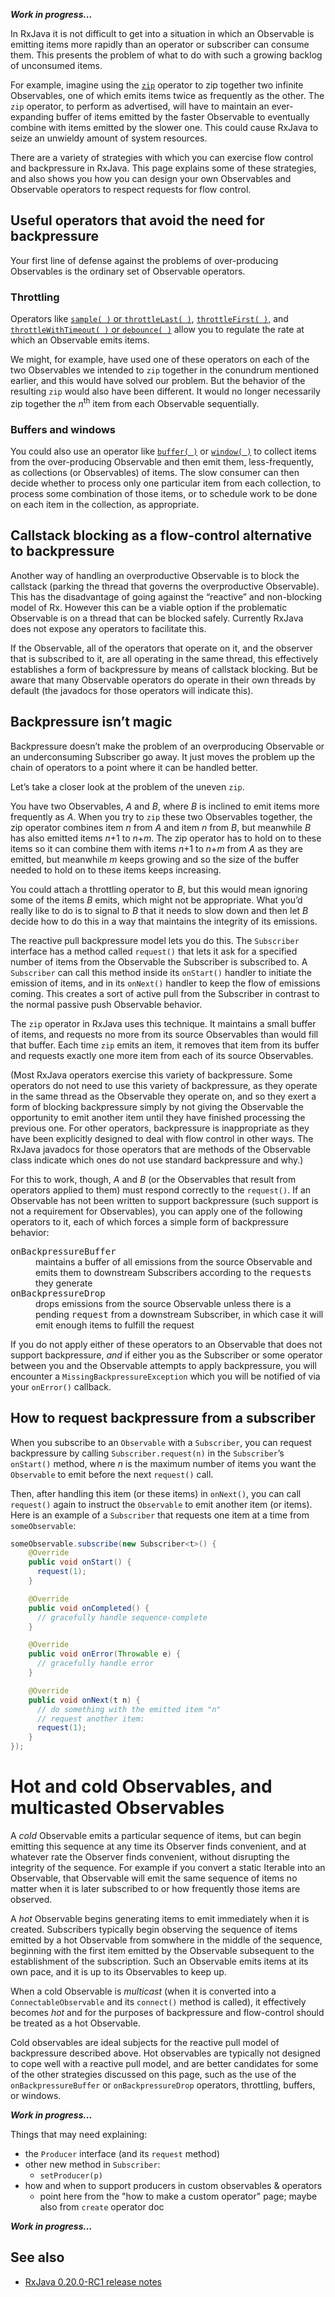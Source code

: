 _**Work in progress...**_

In RxJava it is not difficult to get into a situation in which an Observable is emitting items more rapidly than an operator or subscriber can consume them. This presents the problem of what to do with such a growing backlog of unconsumed items.

For example, imagine using the [`zip`](Combining-Observables#wiki-zip) operator to zip together two infinite Observables, one of which emits items twice as frequently as the other. The `zip` operator, to perform as advertised, will have to maintain an ever-expanding buffer of items emitted by the faster Observable to eventually combine with items emitted by the slower one. This could cause RxJava to seize an unwieldy amount of system resources.

There are a variety of strategies with which you can exercise flow control and backpressure in RxJava. This page explains some of these strategies, and also shows you how you can design your own Observables and Observable operators to respect requests for flow control.

## Useful operators that avoid the need for backpressure

Your first line of defense against the problems of over-producing Observables is the ordinary set of Observable operators.

### Throttling

Operators like [`sample( )` or `throttleLast( )`](Filtering-Observables#wiki-sample-or-throttlelast), [`throttleFirst( )`](Filtering-Observables#wiki-throttlefirst), and [`throttleWithTimeout( )` or `debounce( )`](Filtering-Observables#wiki-throttlewithtimeout-or-debounce) allow you to regulate the rate at which an Observable emits items.

We might, for example, have used one of these operators on each of the two Observables we intended to `zip` together in the conundrum mentioned earlier, and this would have solved our problem.  But the behavior of the resulting `zip` would also have been different. It would no longer necessarily zip together the <i>n</i><sup>th</sup> item from each Observable sequentially.

### Buffers and windows

You could also use an operator like [`buffer( )`](Transforming-Observables#buffer) or [`window( )`](Transforming-Observables#window) to collect items from the over-producing Observable and then emit them, less-frequently, as collections (or Observables) of items. The slow consumer can then decide whether to process only one particular item from each collection, to process some combination of those items, or to schedule work to be done on each item in the collection, as appropriate.

## Callstack blocking as a flow-control alternative to backpressure

Another way of handling an overproductive Observable is to block the callstack (parking the thread that governs the overproductive Observable). This has the disadvantage of going against the “reactive” and non-blocking model of Rx. However this can be a viable option if the problematic Observable is on a thread that can be blocked safely. Currently RxJava does not expose any operators to facilitate this.

If the Observable, all of the operators that operate on it, and the observer that is subscribed to it, are all operating in the same thread, this effectively establishes a form of backpressure by means of callstack blocking. But be aware that many Observable operators do operate in their own threads by default (the javadocs for those operators will indicate this).

## Backpressure isn’t magic

Backpressure doesn’t make the problem of an overproducing Observable or an underconsuming Subscriber go away. It just moves the problem up the chain of operators to a point where it can be handled better.

Let’s take a closer look at the problem of the uneven `zip`.

You have two Observables, _A_ and _B_, where _B_ is inclined to emit items more frequently as _A_. When you try to `zip` these two Observables together, the zip operator combines item _n_ from _A_ and item _n_ from _B_, but meanwhile _B_ has also emitted items _n_+1 to _n_+_m_. The zip operator has to hold on to these items so it can combine them with items _n_+1 to _n_+_m_ from _A_ as they are emitted, but meanwhile _m_ keeps growing and so the size of the buffer needed to hold on to these items keeps increasing.

You could attach a throttling operator to _B_, but this would mean ignoring some of the items _B_ emits, which might not be appropriate. What you’d really like to do is to signal to _B_ that it needs to slow down and then let _B_ decide how to do this in a way that maintains the integrity of its emissions.

The reactive pull backpressure model lets you do this.  The `Subscriber` interface has a method called `request()` that lets it ask for a specified number of items from the Observable the Subscriber is subscribed to.  A `Subscriber` can call this method inside its `onStart()` handler to initiate the emission of items, and in its `onNext()` handler to keep the flow of emissions coming.  This creates a sort of active pull from the Subscriber in contrast to the normal passive push Observable behavior.

The `zip` operator in RxJava uses this technique. It maintains a small buffer of items, and requests no more from its source Observables than would fill that buffer. Each time `zip` emits an item, it removes that item from its buffer and requests exactly one more item from each of its source Observables.

(Most RxJava operators exercise this variety of backpressure. Some operators do not need to use this variety of backpressure, as they operate in the same thread as the Observable they operate on, and so they exert a form of blocking backpressure simply by not giving the Observable the opportunity to emit another item until they have finished processing the previous one. For other operators, backpressure is inappropriate as they have been explicitly designed to deal with flow control in other ways. The RxJava javadocs for those operators that are methods of the Observable class indicate which ones do not use standard backpressure and why.)

For this to work, though, _A_ and _B_ (or the Observables that result from operators applied to them) must respond correctly to the `request()`.  If an Observable has not been written to support backpressure (such support is not a requirement for Observables), you can apply one of the following operators to it, each of which forces a simple form of backpressure behavior:

<dl>
 <dt><tt>onBackpressureBuffer</tt></dt>
  <dd>maintains a buffer of all emissions from the source Observable and emits them to downstream Subscribers according to the <tt>request</tt>s they generate</dd>
 <dt><tt>onBackpressureDrop</tt></dt>
  <dd>drops emissions from the source Observable unless there is a pending <tt>request</tt> from a downstream Subscriber, in which case it will emit enough items to fulfill the request</dd>
</dl>

If you do not apply either of these operators to an Observable that does not support backpressure, _and_ if either you as the Subscriber or some operator between you and the Observable attempts to apply backpressure, you will encounter a `MissingBackpressureException` which you will be notified of via your `onError()` callback.

## How to request backpressure from a subscriber

When you subscribe to an `Observable` with a `Subscriber`, you can request backpressure by calling `Subscriber.request(n)` in the `Subscriber`&#8217;s `onStart()` method, where _n_ is the maximum number of items you want the `Observable` to emit before the next `request()` call.

Then, after handling this item (or these items) in `onNext()`, you can call `request()` again to instruct the `Observable` to emit another item (or items).  Here is an example of a `Subscriber` that requests one item at a time from `someObservable`:

````java
someObservable.subscribe(new Subscriber<t>() {
    @Override
    public void onStart() {
      request(1);
    }

    @Override
    public void onCompleted() {
      // gracefully handle sequence-complete
    }

    @Override
    public void onError(Throwable e) {
      // gracefully handle error
    }

    @Override
    public void onNext(t n) {
      // do something with the emitted item "n"
      // request another item:
      request(1);
    }
});
````

# Hot and cold Observables, and multicasted Observables

A _cold_ Observable emits a particular sequence of items, but can begin emitting this sequence at any time its Observer finds convenient, and at whatever rate the Observer finds convenient, without disrupting the integrity of the sequence. For example if you convert a static Iterable into an Observable, that Observable will emit the same sequence of items no matter when it is later subscribed to or how frequently those items are observed.

A _hot_ Observable begins generating items to emit immediately when it is created. Subscribers typically begin observing the sequence of items emitted by a hot Observable from somwhere in the middle of the sequence, beginning with the first item emitted by the Observable subsequent to the establishment of the subscription. Such an Observable emits items at its own pace, and it is up to its Observables to keep up.

When a cold Observable is _multicast_ (when it is converted into a `ConnectableObservable` and its `connect()` method is called), it effectively becomes _hot_ and for the purposes of backpressure and flow-control should be treated as a hot Observable.

Cold observables are ideal subjects for the reactive pull model of backpressure described above. Hot observables are typically not designed to cope well with a reactive pull model, and are better candidates for some of the other strategies discussed on this page, such as the use of the `onBackpressureBuffer` or `onBackpressureDrop` operators, throttling, buffers, or windows.

_**Work in progress...**_

Things that may need explaining:
* the `Producer` interface (and its `request` method)
* other new method in `Subscriber`:
  * `setProducer(p)`
* how and when to support producers in custom observables & operators
  * point here from the "how to make a custom operator" page; maybe also from `create` operator doc

_**Work in progress...**_

## See also
* [RxJava 0.20.0-RC1 release notes](https://github.com/Netflix/RxJava/releases/tag/0.20.0-RC1)